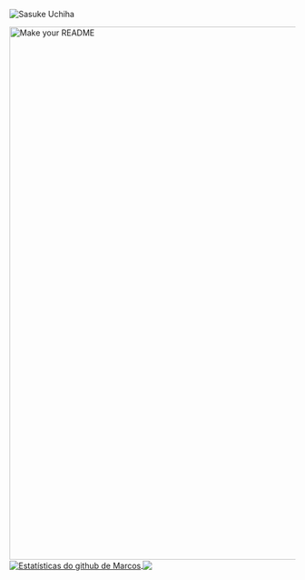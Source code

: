 ![Sasuke Uchiha](https://github.com/MKMarcosJr/imagem/blob/main/sasuke-uchiha.gif?raw=true)

<img width="1834" height="938" alt="Make your README" src="https://github.com/user-attachments/assets/3fbbb0b3-1416-479f-af2f-f4d84418ba19" />


<a href="https://github.com/MKMarcosJr">
 <img align="center" src="https://github-readme-stats.vercel.app/api?username=MKMarcosJr&show_icons=true&theme=dark&line_height=27" alt="Estatísticas do github de Marcos"/>
</a>

<a href="https://github.com/MKMarcosJr">
  <img align="center" src="https://github-readme-stats.vercel.app/api/top-langs/?username=MKMarcosJr&theme=dark&hide_langs_below=1" />
</a>
